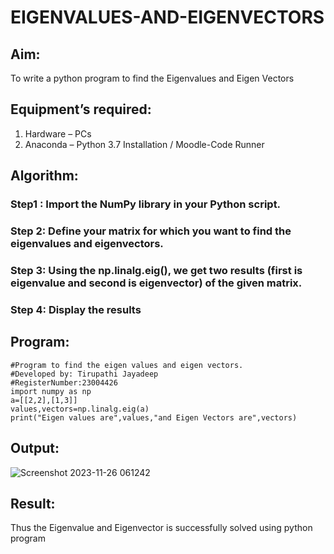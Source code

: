 # EIGENVALUES-AND-EIGENVECTORS
## Aim:
To write a python program to find the Eigenvalues and Eigen Vectors
## Equipment’s required:
1. 	Hardware – PCs
2. 	Anaconda – Python 3.7 Installation / Moodle-Code Runner
## Algorithm:
### Step1 : Import the NumPy library in your Python script.
### Step 2: Define your matrix for which you want to find the eigenvalues and eigenvectors.
### Step 3: Using the np.linalg.eig(),  we get two results (first is eigenvalue and second is eigenvector) of the given matrix.
### Step 4: Display the results

## Program:
```
#Program to find the eigen values and eigen vectors.
#Developed by: Tirupathi Jayadeep
#RegisterNumber:23004426
import numpy as np
a=[[2,2],[1,3]]
values,vectors=np.linalg.eig(a)
print("Eigen values are",values,"and Eigen Vectors are",vectors)
```

## Output:

![Screenshot 2023-11-26 061242](https://github.com/23004426/EIGENVALUES-AND-EIGENVECTORS/assets/144979327/1e5b0eb5-2df8-4def-96ab-facac7d19af1)

## Result:
Thus the Eigenvalue and Eigenvector is successfully solved using python program
